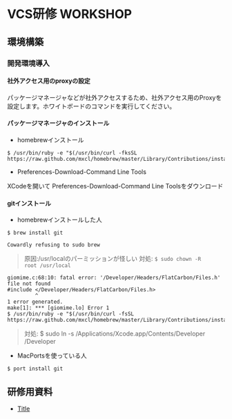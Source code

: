 # VCS研修 WORKSHOP
## 環境構築
###  開発環境導入
#### 社外アクセス用のproxyの設定

パッケージマネージャなどが社外アクセスするため、社外アクセス用のProxyを設定します。ホワイトボードのコマンドを実行してください。

#### パッケージマネージャのインストール

  * homebrewインストール

```
$ /usr/bin/ruby -e "$(/usr/bin/curl -fksSL https://raw.github.com/mxcl/homebrew/master/Library/Contributions/install_homebrew.rb)"
```
  * Preferences-Download-Command Line Tools

  XCodeを開いて Preferences-Download-Command Line Toolsをダウンロード

#### gitインストール

  * homebrewインストールした人

  ```
  $ brew install git
  ```

  ``` こんなの出た人がいたら、呼んでください
  Cowardly refusing to sudo brew
  ```

> 原因:/usr/localのパーミッションが怪しい
> 対処:
> <code>$ sudo chown -R root /usr/local</code>

  ``` こんなの出た人がいたら、呼んでください
  giomime.c:68:10: fatal error: '/Developer/Headers/FlatCarbon/Files.h' file not found
  #include </Developer/Headers/FlatCarbon/Files.h>
           ^
  1 error generated.
  make[1]: *** [giomime.lo] Error 1
  $ /usr/bin/ruby -e "$(/usr/bin/curl -fsSL https://raw.github.com/mxcl/homebrew/master/Library/Contributions/install_homebrew.rb)"
  ````

> 対処:
> $ sudo ln -s /Applications/Xcode.app/Contents/Developer /Developer

  * MacPortsを使っている人

  ```
  $ port install git
  ```

## 研修用資料

* [Title](https://github.com/umiyosh/git/blob/master/README.md)

